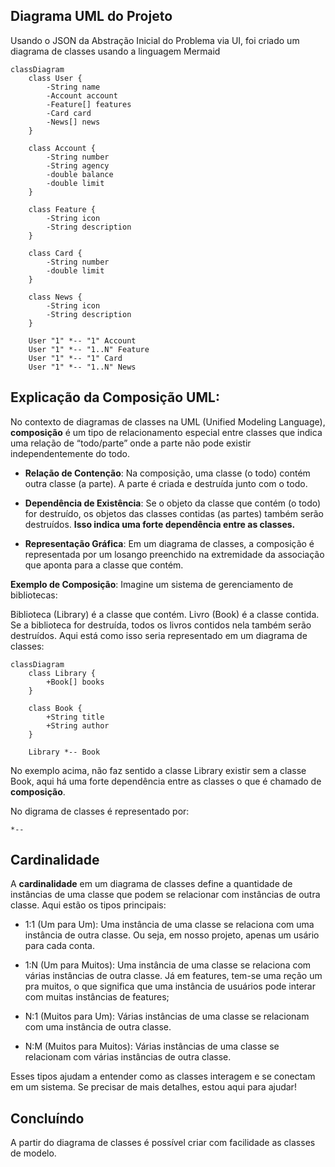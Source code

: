 ## Diagrama UML do Projeto
Usando o JSON da Abstração Inicial do Problema via UI, foi criado um diagrama de classes usando a linguagem Mermaid

```mermaid
classDiagram
    class User {
        -String name
        -Account account
        -Feature[] features
        -Card card
        -News[] news
    }

    class Account {
        -String number
        -String agency
        -double balance
        -double limit
    }

    class Feature {
        -String icon
        -String description
    }

    class Card {
        -String number
        -double limit
    }

    class News {
        -String icon
        -String description
    }

    User "1" *-- "1" Account
    User "1" *-- "1..N" Feature
    User "1" *-- "1" Card
    User "1" *-- "1..N" News

```

## Explicação da Composição UML:

No contexto de diagramas de classes na UML (Unified Modeling Language), **composição** é um tipo de relacionamento especial entre classes que indica uma relação de “todo/parte” onde a parte não pode existir independentemente do todo.

* **Relação de Contenção**: Na composição, uma classe (o todo) contém outra classe (a parte). A parte é criada e destruída junto com o todo.
* **Dependência de Existência**: Se o objeto da classe que contém (o todo) for destruído, os objetos das classes contidas (as partes) também serão destruídos. **Isso indica uma forte dependência entre as classes.**

* **Representação Gráfica**: Em um diagrama de classes, a composição é representada por um losango preenchido na extremidade da associação que aponta para a classe que contém.

**Exemplo de Composição**: Imagine um sistema de gerenciamento de bibliotecas:

Biblioteca (Library) é a classe que contém.
Livro (Book) é a classe contida.
Se a biblioteca for destruída, todos os livros contidos nela também serão destruídos. Aqui está como isso seria representado em um diagrama de classes:

```mermaid
classDiagram
    class Library {
        +Book[] books
    }

    class Book {
        +String title
        +String author
    }

    Library *-- Book
```

No exemplo acima, não faz sentido a classe Library existir sem a classe Book, aqui há uma forte dependência entre as classes o que é chamado de **composição**.

No digrama de classes é representado por:
```
*--
```
## Cardinalidade
A **cardinalidade** em um diagrama de classes define a quantidade de instâncias de uma classe que podem se relacionar com instâncias de outra classe. Aqui estão os tipos principais:

* 1:1 (Um para Um): Uma instância de uma classe se relaciona com uma instância de outra classe. Ou seja, em nosso projeto, apenas um usário para cada conta.

* 1:N (Um para Muitos): Uma instância de uma classe se relaciona com várias instâncias de outra classe. Já em features, tem-se uma reção um pra muitos, o que significa que uma instância de usuários pode interar com muitas instâncias de features;

* N:1 (Muitos para Um): Várias instâncias de uma classe se relacionam com uma instância de outra classe.

* N:M (Muitos para Muitos): Várias instâncias de uma classe se relacionam com várias instâncias de outra classe.

Esses tipos ajudam a entender como as classes interagem e se conectam em um sistema. Se precisar de mais detalhes, estou aqui para ajudar!

## Concluíndo
A partir do diagrama de classes é possível criar com facilidade as classes de modelo.